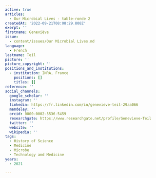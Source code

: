 ```yaml
---
active: true
articles:
  - Our Microbial Lives - table-ronde 2
createdAt: '2022-09-21T08:08:29.808Z'
exerpt: ''
firstname: Geneviève
issue:
  - content/issues/Our Microbial Lives.md
language:
  - French
lastname: Teil
picture: ''
picture_copyright: ''
positions_and_institutions:
  - institution: INRA, France
    positions: []
    titles: []
reference: ''
social_channels:
  google_scholar: ''
  instagram: ''
  linkedin: https://fr.linkedin.com/in/genevieve-teil-29aa066
  mendeley: ''
  orcid: 0000-0002-5536-5459
  researchgate: https://www.researchgate.net/profile/Genevieve-Teil
  twitter: ''
  website: ''
  wikipedia: ''
tags:
  - History of Science
  - Medicine
  - Microbe
  - Technology and Medicine
years:
  - 2021

---
```

